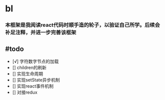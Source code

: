 # bl
### 本框架是我阅读react代码时顺手造的轮子，以验证自己所学。后续会补足注释，并进一步完善该框架

#todo
-------
- [√] 字符数字节点的加载
- []  children的刷新
- []  实现生命周期
- []  实现setState异步机制
- []  实现react事件机制
- []  对接redux